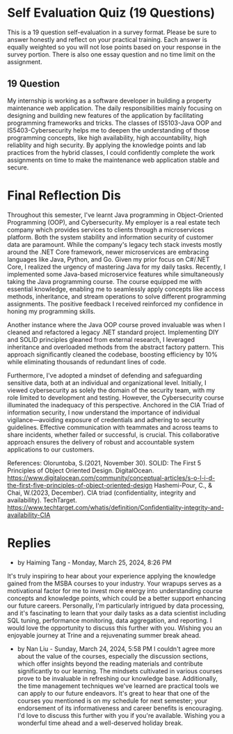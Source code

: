 # Self Evaluation Quiz (19 Questions)
This is a 19 question self-evaluation in a survey format. Please be sure to answer honestly and reflect on your practical training. Each answer is equally weighted so you will not lose points based on your response in the survey portion. There is also one essay question and no time limit on the assignment.

## 19 Question
My internship is working as a software developer in building a property maintenance web application. The daily responsibilities mainly focusing on designing and building new features of the application by facilitating programming frameworks and tricks. The classes of IS5103-Java OOP and IS5403-Cybersecurity helps me to deepen the understanding of those programming concepts, like high availability, high accountability, high reliablity and high security. By applying the knowledge points and lab practices from the hybrid classes, I could confidently complete the work assignments on time to make the maintenance web application stable and secure.


# Final Reflection Dis
Throughout this semester, I've learnt Java programming in Object-Oriented Programming (OOP), and Cybersecurity. My employer is a real estate tech company which provides services to clients through a microservices platform. Both the system stability and information security of customer data are paramount. While the company's legacy tech stack invests mostly around the .NET Core framework, newer microservices are embracing languages like Java, Python, and Go. Given my prior focus on C#/.NET Core, I realized the urgency of mastering Java for my daily tasks. Recently, I implemented some Java-based microservice features while simultaneously taking the Java programming course. The course equipped me with essential knowledge, enabling me to seamlessly apply concepts like access methods, inheritance, and stream operations to solve different programming assignments. The positive feedback I received reinforced my confidence in honing my programming skills.

Another instance where the Java OOP course proved invaluable was when I cleaned and refactored a legacy .NET standard project. Implementing DIY and SOLID principles gleaned from external research, I leveraged inheritance and overloaded methods from the abstract factory pattern. This approach significantly cleaned the codebase, boosting efficiency by 10% while eliminating thousands of redundant lines of code.

Furthermore, I've adopted a mindset of defending and safeguarding sensitive data, both at an individual and organizational level. Initially, I viewed cybersecurity as solely the domain of the security team, with my role limited to development and testing. However, the Cybersecurity course illuminated the inadequacy of this perspective. Anchored in the CIA Triad of information security, I now understand the importance of individual vigilance—avoiding exposure of credentials and adhering to security guidelines. Effective communication with teammates and across teams to share incidents, whether failed or successful, is crucial. This collaborative approach ensures the delivery of robust and accountable system applications to our customers.



References:
Oloruntoba, S.(2021, November 30). SOLID: The First 5 Principles of Object Oriented Design. DigitalOcean. https://www.digitalocean.com/community/conceptual-articles/s-o-l-i-d-the-first-five-principles-of-object-oriented-design
Hashemi-Pour, C., & Chai, W.(2023, December). CIA triad (confidentiality, integrity and availability). TechTarget. https://www.techtarget.com/whatis/definition/Confidentiality-integrity-and-availability-CIA

# Replies
* by Haiming Tang - Monday, March 25, 2024, 8:26 PM

It's truly inspiring to hear about your experience applying the knowledge gained from the MSBA courses to your industry. Your wrapups serves as a motivational factor for me to invest more energy into understanding course concepts and knowledge points, which could be a better support enhancing our future careers. Personally, I'm particularly intrigued by data processing, and it's fascinating to learn that your daily tasks as a data scientist including SQL tuning, performance monitoring, data aggregation, and reporting. I would love the opportunity to discuss this further with you. Wishing you an enjoyable journey at Trine and a rejuvenating summer break ahead.

* by Nan Liu - Sunday, March 24, 2024, 5:58 PM
I couldn't agree more about the value of the courses, especially the discussion sections, which offer insights beyond the reading materials and contribute significantly to our learning. The mindsets cultivated in various courses prove to be invaluable in refreshing our knowledge base. Additionally, the time management techniques we've learned are practical tools we can apply to our future endeavors. It's great to hear that one of the courses you mentioned is on my schedule for next semester; your endorsement of its informativeness and career benefits is encouraging. I'd love to discuss this further with you if you're available. Wishing you a wonderful time ahead and a well-deserved holiday break.